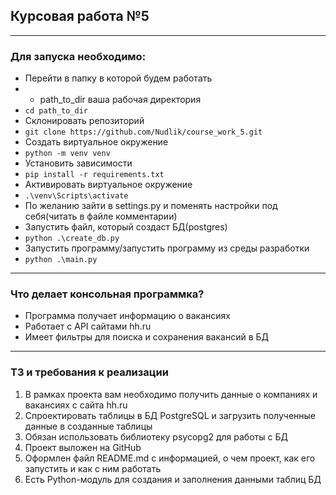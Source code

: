## Курсовая работа №5

***

### Для запуска необходимо:

- Перейти в папку в которой будем работать
- - path_to_dir ваша рабочая директория
- `cd path_to_dir`
- Склонировать репозиторий
- `git clone https://github.com/Nudlik/course_work_5.git`
- Cоздать виртуальное окружение
- `python -m venv venv`
- Установить зависимости
- `pip install -r requirements.txt`
- Активировать виртуальное окружение
- `.\venv\Scripts\activate`
- По желанию зайти в settings.py и поменять настройки под себя(читать в файле комментарии)
- Запустить файл, который создаст БД(postgres)
- `python .\create_db.py`
- Запустить программу/запустить программу из среды разработки
- `python .\main.py `

***

### Что делает консольная программка?

- Программа получает информацию о вакансиях
- Работает с API сайтами hh.ru
- Имеет фильтры для поиска и сохранения вакансий в БД

***

### ТЗ и требования к реализации

1) В рамках проекта вам необходимо получить данные о компаниях и вакансиях с сайта hh.ru
2) Спроектировать таблицы в БД PostgreSQL и загрузить полученные данные в созданные таблицы
3) Обязан использовать библиотеку psycopg2 для работы с БД
4) Проект выложен на GitHub
5) Оформлен файл README.md с информацией, о чем проект, как его запустить и как с ним работать
6) Есть Python-модуль для создания и заполнения данными таблиц БД

